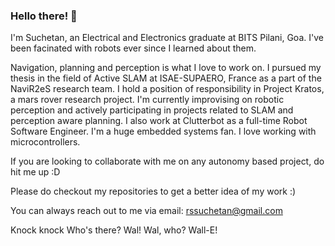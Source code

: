 ### Hello there! 👋

I'm Suchetan, an Electrical and Electronics graduate at BITS Pilani, Goa. I've been facinated with robots ever since I learned about them.

Navigation, planning and perception is what I love to work on. 
I pursued my thesis in the field of Active SLAM at ISAE-SUPAERO, France as a part of the NaviR2eS research team. I hold a position of responsibility in Project Kratos, a mars rover research project. I'm currently improvising on robotic perception and actively participating in projects related to SLAM and perception aware planning. I also work at Clutterbot as a full-time Robot Software Engineer.
I'm a huge embedded systems fan. I love working with microcontrollers. 

If you are looking to collaborate with me on any autonomy based project, do hit me up :D

Please do checkout my repositories to get a better idea of my work :)

You can always reach out to me via email: rssuchetan@gmail.com


Knock knock
Who's there?
Wal!
Wal, who?
Wall-E!

